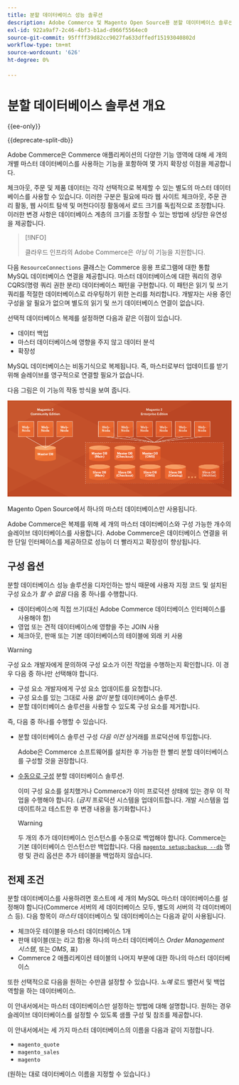 ```yaml
---
title: 분할 데이터베이스 성능 솔루션
description: Adobe Commerce 및 Magento Open Source용 분할 데이터베이스 솔루션에 대해 알아보십시오.
exl-id: 922a9af7-2c46-4bf3-b1ad-d966f5564ec0
source-git-commit: 95ffff39d82cc9027fa633dffedf15193040802d
workflow-type: tm+mt
source-wordcount: '626'
ht-degree: 0%

---
```


# 분할 데이터베이스 솔루션 개요

{{ee-only}}

{{deprecate-split-db}}

Adobe Commerce은 Commerce 애플리케이션의 다양한 기능 영역에 대해 세 개의 개별 마스터 데이터베이스를 사용하는 기능을 포함하여 몇 가지 확장성 이점을 제공합니다.

체크아웃, 주문 및 제품 데이터는 각각 선택적으로 복제할 수 있는 별도의 마스터 데이터베이스를 사용할 수 있습니다. 이러한 구분은 필요에 따라 웹 사이트 체크아웃, 주문 관리 활동, 웹 사이트 탐색 및 머천다이징 활동에서 로드 크기를 독립적으로 조정합니다. 이러한 변경 사항은 데이터베이스 계층의 크기를 조정할 수 있는 방법에 상당한 유연성을 제공합니다.

>[!INFO]
>
>클라우드 인프라의 Adobe Commerce은 _아님_ 이 기능을 지원합니다.

다음 `ResourceConnections` 클래스는 Commerce 응용 프로그램에 대한 통합 MySQL 데이터베이스 연결을 제공합니다. 마스터 데이터베이스에 대한 쿼리의 경우 CQRS(명령 쿼리 권한 분리) 데이터베이스 패턴을 구현합니다. 이 패턴은 읽기 및 쓰기 쿼리를 적절한 데이터베이스로 라우팅하기 위한 논리를 처리합니다. 개발자는 사용 중인 구성을 알 필요가 없으며 별도의 읽기 및 쓰기 데이터베이스 연결이 없습니다.

선택적 데이터베이스 복제를 설정하면 다음과 같은 이점이 있습니다.

- 데이터 백업
- 마스터 데이터베이스에 영향을 주지 않고 데이터 분석
- 확장성

MySQL 데이터베이스는 비동기식으로 복제됩니다. 즉, 마스터로부터 업데이트를 받기 위해 슬레이브를 영구적으로 연결할 필요가 없습니다.

다음 그림은 이 기능의 작동 방식을 보여 줍니다.

![Adobe Commerce은 서로 다른 데이터베이스를 사용하여 테이블을 저장합니다](../../assets/configuration/split-db-diagram-ee.png)

Magento Open Source에서 하나의 마스터 데이터베이스만 사용됩니다.

Adobe Commerce은 복제를 위해 세 개의 마스터 데이터베이스와 구성 가능한 개수의 슬레이브 데이터베이스를 사용합니다. Adobe Commerce은 데이터베이스 연결을 위한 단일 인터페이스를 제공하므로 성능이 더 빨라지고 확장성이 향상됩니다.

## 구성 옵션

분할 데이터베이스 성능 솔루션을 디자인하는 방식 때문에 사용자 지정 코드 및 설치된 구성 요소가 _할 수 없음_ 다음 중 하나를 수행합니다.

- 데이터베이스에 직접 쓰기(대신 Adobe Commerce 데이터베이스 인터페이스를 사용해야 함)
- 영업 또는 견적 데이터베이스에 영향을 주는 JOIN 사용
- 체크아웃, 판매 또는 기본 데이터베이스의 테이블에 외래 키 사용

>[!WARNING]
>
>구성 요소 개발자에게 문의하여 구성 요소가 이전 작업을 수행하는지 확인합니다. 이 경우 다음 중 하나만 선택해야 합니다.
>
>- 구성 요소 개발자에게 구성 요소 업데이트를 요청합니다.
>- 구성 요소를 있는 그대로 사용 _없이_ 분할 데이터베이스 솔루션.
>- 분할 데이터베이스 솔루션을 사용할 수 있도록 구성 요소를 제거합니다.


즉, 다음 중 하나를 수행할 수 있습니다.

- 분할 데이터베이스 솔루션 구성 _다음 이전_ 상거래를 프로덕션에 투입합니다.

   Adobe은 Commerce 소프트웨어를 설치한 후 가능한 한 빨리 분할 데이터베이스를 구성할 것을 권장합니다.

- [수동으로 구성](multi-master-manual.md) 분할 데이터베이스 솔루션.

   이미 구성 요소를 설치했거나 Commerce가 이미 프로덕션 상태에 있는 경우 이 작업을 수행해야 합니다. (_금지_ 프로덕션 시스템을 업데이트합니다. 개발 시스템을 업데이트하고 테스트한 후 변경 내용을 동기화합니다.)

   >[!WARNING]
   >
   >두 개의 추가 데이터베이스 인스턴스를 수동으로 백업해야 합니다. Commerce는 기본 데이터베이스 인스턴스만 백업합니다. 다음 [`magento setup:backup --db`](../../installation/tutorials/backup.md) 명령 및 관리 옵션은 추가 테이블을 백업하지 않습니다.

## 전제 조건

분할 데이터베이스를 사용하려면 호스트에 세 개의 MySQL 마스터 데이터베이스를 설정해야 합니다(Commerce 서버의 세 데이터베이스 모두, 별도의 서버의 각 데이터베이스 등). 다음 항목이 _마스터_ 데이터베이스 및 데이터베이스는 다음과 같이 사용됩니다.

- 체크아웃 테이블용 마스터 데이터베이스 1개
- 판매 테이블(또는 라고 함)용 하나의 마스터 데이터베이스 _Order Management 시스템_, 또는 _OMS_, 표)
- Commerce 2 애플리케이션 테이블의 나머지 부분에 대한 하나의 마스터 데이터베이스

또한 선택적으로 다음을 원하는 수만큼 설정할 수 있습니다. _노예_ 로드 밸런서 및 백업 역할을 하는 데이터베이스.

이 안내서에서는 마스터 데이터베이스만 설정하는 방법에 대해 설명합니다. 원하는 경우 슬레이브 데이터베이스를 설정할 수 있도록 샘플 구성 및 참조를 제공합니다.

이 안내서에서는 세 가지 마스터 데이터베이스의 이름을 다음과 같이 지정합니다.

- `magento_quote`
- `magento_sales`
- `magento`

(원하는 대로 데이터베이스 이름을 지정할 수 있습니다.)
